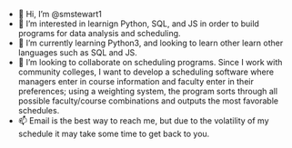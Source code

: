 - 👋 Hi, I’m @smstewart1
- 👀 I’m interested in learnign Python, SQL, and JS in order to build programs for data analysis and scheduling.
- 🌱 I’m currently learning Python3, and looking to learn other learn other languages such as SQL and JS.
- 💞️ I’m looking to collaborate on scheduling programs.  Since I work with community colleges, I want to develop a scheduling software where managers enter in course information and faculty enter in their preferences; using a weighting system, the program sorts through all possible faculty/course combinations and outputs the most favorable schedules.
- 📫 Email is the best way to reach me, but due to the volatility of my schedule it may take some time to get back to you.

<!---
smstewart1/smstewart1 is a ✨ special ✨ repository because its `README.md` (this file) appears on your GitHub profile.
You can click the Preview link to take a look at your changes.
--->
